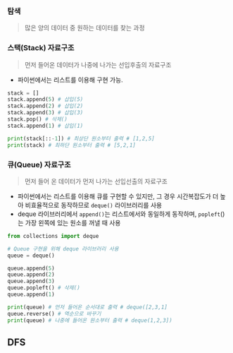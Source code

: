 ### 탐색
> 많은 양의 데이터 중 원하는 데이터를 찾는 과정
### 스택(Stack) 자료구조
> 먼저 들어온 데이터가 나중에 나가는 선입후출의 자료구조
- 파이썬에서는 리스트를 이용해 구현 가능.
```python
stack = []
stack.append(5) # 삽입(5)
stack.append(2) # 삽입(2)
stack.append(3) # 삽입(3)
stack.pop() # 삭제()
stack.append(1) # 삽입(1)

print(stack[::-1]) # 최상단 원소부터 출력 # [1,2,5]
print(stack) # 최하단 원소부터 출력 # [5,2,1]
```

### 큐(Queue) 자료구조
> 먼저 들어 온 데이터가 먼저 나가는 선입선출의 자료구조
- 파이썬에서는 리스트를 이용해 큐를 구현할 수 있지만, 그 경우 시간복잡도가 더 높아 비효율적으로 동작하므로 ```deque()``` 라이브러리를 사용
- deque 라이브러리에서 ```append()```는 리스트에서와 동일하게 동작하며, ```popleft```()는 가장 왼쪽에 있는 원소를 꺼낼 때 사용
```python
from collections import deque

# Queue 구현을 위해 deque 라이브러리 사용
queue = deque()

queue.append(5) 
queue.append(2)
queue.append(3)
queue.popleft() # 삭제()
queue.append(1) 

print(queue) # 먼저 들어온 순서대로 출력 # deque([2,3,1]
queue.reverse() # 역순으로 바꾸기
print(queue) # 나중에 들어온 원소부터 출력 # deque(1,2,3])
```

## DFS


